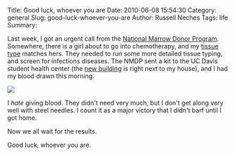 Title: Good luck, whoever you are
Date: 2010-06-08 15:54:30
Category: general
Slug: good-luck-whoever-you-are
Author: Russell Neches
Tags: life
Summary: 


Last week, I got an urgent call from the [National Marrow Donor
Program](http://vort.org/2009/06/09/what-are-you-waiting/). Somewhere,
there is a girl about to go into chemotherapy, and my [tissue
type](http://vort.org/2009/06/19/marrow-donor-kit/) matches hers. They
needed to run some more detailed tissue typing, and screen for
infections diseases. The NMDP sent a kit to the UC Davis student health
center (the [new
building](http://healthcenter.ucdavis.edu/about/new-building.html) is
right next to my house), and I had my blood drawn this morning.

![](http://vort.org/media/images/nmdp_sample.jpg)

I *hate* giving blood. They didn't need very much, but I don't get along
very well with steel needles. I count it as a major victory that I
didn't barf until I got home.

Now we all wait for the results.

Good luck, whoever you are.

